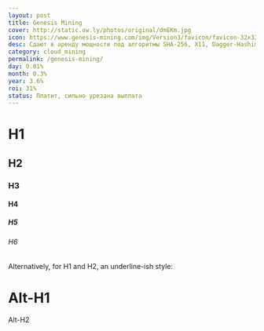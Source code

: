 ```yaml
---
layout: post
title: Genesis Mining
cover: http://static.ow.ly/photos/original/dmEKm.jpg
icon: https://www.genesis-mining.com/img/Version3/favicon/favicon-32x32.png
desc: Сдают в аренду мощности под алгоритмы SHA-256, X11, Dagger-Hashimoto. Контракт по алгоритму SHA-256 условно бессрочный.
category: cloud_mining
permalink: /genesis-mining/
day: 0.01%
month: 0.3%
year: 3.6%
roi: 31%
status: Платит, сильно урезана выплата
---
```


# H1 
<!--more-->
## H2
### H3
#### H4
##### H5
###### H6

Alternatively, for H1 and H2, an underline-ish style:

Alt-H1
======

Alt-H2
